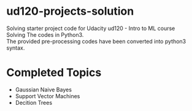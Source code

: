 ud120-projects-solution
=======================

Solving starter project code for Udacity ud120 - Intro to ML course <br>
Solving The codes in Python3.<br>
The provided pre-processing codes have been converted into python3 syntax.

Completed Topics
================
<ul>
  <li>Gaussian Naive Bayes</li>
  <li>Support Vector Machines</li>
  <li>Decition Trees</li>
</ul>

